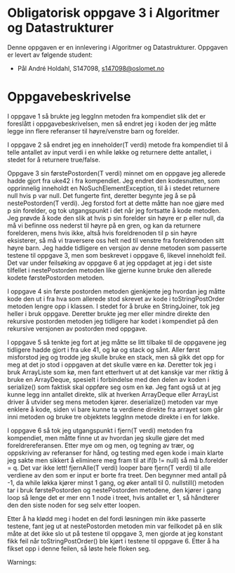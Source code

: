 # Obligatorisk oppgave 3 i Algoritmer og Datastrukturer

Denne oppgaven er en innlevering i Algoritmer og Datastrukturer. 
Oppgaven er levert av følgende student:
* Pål André Holdahl, S147098, s147098@oslomet.no


# Oppgavebeskrivelse

I oppgave 1 så brukte jeg leggInn metoden fra kompendiet slik det er foreslått i oppgavebeskrivelsen, men så endret jeg 
i koden der jeg måtte legge inn flere referanser til høyre/venstre barn og forelder.

I oppgave 2 så endret jeg en inneholder(T verdi) metode fra kompendiet til å telle antallet av input verdi i en while løkke
og returnere dette antallet, i stedet for å returnere true/false.

Oppgave 3 sin førstePostorden(T verdi) minnet om en oppgave jeg allerede hadde gjort fra uke42 i fra kompendiet. Jeg endret den kodesnutten, som 
opprinnelig inneholdt en NoSuchElementException, til å i stedet returnere null hvis p var null. Det fungerte fint, deretter
begynte jeg å se på nestePostorden(T verdi). Jeg forstod fort at dette måtte han noe gjøre med p sin forelder, og tok utgangspunkt
i det når jeg fortsatte å kode metoden. Jeg prøvde å kode den slik at hvis p sin forelder sin høyre er p eller null,
da må vi befinne oss nederst til høyre på en gren, og kan da returnere forelderen, mens hvis ikke, altså hvis foreldrenoden til p
sin høyre eksisterer, så må vi traversere oss helt ned til venstre fra foreldrenoden sitt høyre barn. Jeg hadde tidligere
en versjon av denne metoden som passerte testene til oppgave 3, men som beskrevet i oppgave 6, likevel inneholdt feil. Det var under feilsøking
av oppgave 6 at jeg oppdaget at jeg i det siste tilfellet i nestePostorden metoden like gjerne kunne bruke den allerede
kodete førstePostorden metoden.

I oppgave 4 sin første postorden metoden gjenkjente jeg hvordan jeg måtte kode den ut i fra hva som allerede stod skrevet
av kode i toStringPostOrder metoden lengre opp i klassen. I stedet for å bruke en StringJoiner, tok jeg heller i bruk oppgave.
Deretter brukte jeg mer eller mindre direkte den rekursive postorden metoden jeg tidligere har kodet i kompendiet på 
den rekursive versjonen av postorden med oppgave.

I oppgave 5 så tenkte jeg fort at jeg måtte se litt tilbake til de oppgavene jeg tidligere hadde gjort i fra uke 41, og kø
og stack og sånt. Aller først misforstod jeg og trodde jeg skulle bruke en stack, men så gikk det opp for meg at det jo stod
i oppgaven at det skulle være en kø. Deretter tok jeg i bruk ArrayListe som kø, men fant etterhvert ut at det kanskje var mer 
riktig å bruke en ArrayDeque, spesielt i forbindelse med den delen av koden i serialize() som faktisk skal oppføre seg osm en kø.
Jeg fant også ut at jeg kunne legg inn antallet direkte, slik at hverken ArrayDeque eller ArrayList driver å utvider seg mens
metoden kjører. 
deserialize() metoden var mye enklere å kode, siden vi bare kunne ta verdiene direkte fra arrayet som går inni metoden og bruke 
tre objektets leggInn metode direkte i en for løkke. 

I oppgave 6 så tok jeg utgangspunkt i fjern(T verdi) metoden fra kompendiet, men måtte finne ut av hvordan jeg skulle gjøre det
med foreldrereferansen. Etter mye om og men, og tegning av trær, og oppskriving av referanser for hånd, og testing med
egen kode i main klarte jeg sakte men sikkert å eliminere meg fram til at if(b != null) så må b.forelder = q. Det var ikke lett!
fjernAlle(T verdi) looper bare fjern(T verdi) til alle verdiene av den som er input er borte fra treet. Den begynner med antall
på -1, da while løkka kjører minst 1 gang, og øker antall til 0.
nullstill() metoden tar i bruk førstePostorden og nestePostorden metodene, den kjører i gang loop så lenge det er mer enn 1 node
i treet, hvis antallet er 1, så håndterer den den siste noden for seg selv etter loopen.

Etter å ha klødd meg i hodet en del fordi løsningen min ikke passerte testene, fant jeg ut at nestePostorden metoden min 
var feilkodet på en slik måte at det ikke slo ut på testene til oppgave 3, men gjorde at jeg konstant fikk feil når 
toStringPostOrder() ble kjørt i testene til oppgave 6. Etter å ha fikset opp i denne feilen, så løste hele floken seg.

Warnings:
